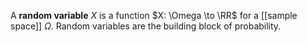 A **random variable** $X$ is a function $X: \Omega \to \RR$ for a [[sample space]] $\Omega$. Random variables are the building block of probability.